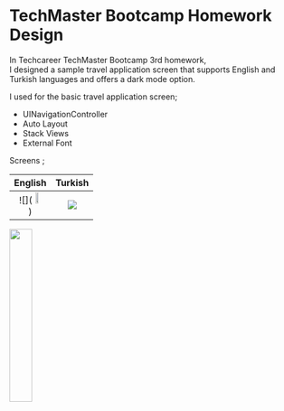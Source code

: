 # TechMaster Bootcamp Homework Design

In Techcareer TechMaster Bootcamp 3rd homework, <br>
I designed a sample travel application screen that supports English and Turkish languages and offers a dark mode option.

I used for the basic travel application screen;

- UINavigationController
- Auto Layout
- Stack Views
- External Font

Screens ; <br>

| English             |  Turkish|
:-------------------------:|:-------------------------:
![](<img src="https://user-images.githubusercontent.com/77745850/212477116-885fa113-9995-44d0-bced-f0b032599f19.gif" width="28%"/><br>)  |  ![](<img src="https://user-images.githubusercontent.com/77745850/212477122-449d58c7-3f23-4d24-8091-72dedc114f0a.gif" width="28%"/>)



<img src="https://user-images.githubusercontent.com/77745850/212477123-a56c9f20-e126-4c7d-840f-a252ca7732ff.gif" width="28%"/>
